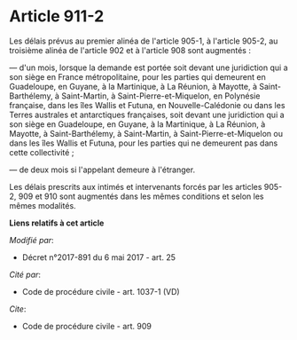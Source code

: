 # Article 911-2

Les délais prévus au premier alinéa de l'article 905-1, à l'article 905-2, au troisième alinéa de l'article 902 et à
l'article 908 sont augmentés :

― d'un mois, lorsque la demande est portée soit devant une juridiction qui a son siège en France métropolitaine, pour les
parties qui demeurent en Guadeloupe, en Guyane, à la Martinique, à La Réunion, à Mayotte, à Saint-Barthélemy, à Saint-Martin,
à Saint-Pierre-et-Miquelon, en Polynésie française, dans les îles Wallis et Futuna, en Nouvelle-Calédonie ou dans les Terres
australes et antarctiques françaises, soit devant une juridiction qui a son siège en Guadeloupe, en Guyane, à la Martinique,
à La Réunion, à Mayotte, à Saint-Barthélemy, à Saint-Martin, à Saint-Pierre-et-Miquelon ou dans les îles Wallis et Futuna,
pour les parties qui ne demeurent pas dans cette collectivité ;

― de deux mois si l'appelant demeure à l'étranger.

Les délais prescrits aux intimés et intervenants forcés par les articles 905-2, 909 et 910 sont augmentés dans les mêmes
conditions et selon les mêmes modalités.

**Liens relatifs à cet article**

_Modifié par_:

  - Décret n°2017-891 du 6 mai 2017 - art. 25

_Cité par_:

  - Code de procédure civile - art. 1037-1 (VD)

_Cite_:

  - Code de procédure civile - art. 909
